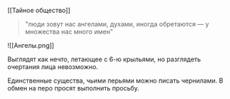 [[Тайное общество]]

> "люди зовут нас ангелами, духами, иногда обретаются — у множества нас много имен"

![[Ангелы.png]]

Выглядят как нечто, летающее с 6-ю крыльями, но разглядеть очертания лица невозможно.

Единственные существа, чьими перьями можно писать чернилами. В обмен на перо просят выполнить просьбу.